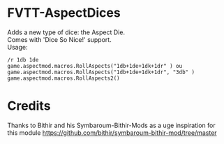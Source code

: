 # FVTT-AspectDices
Adds a new type of dice: the Aspect Die.  
Comes with 'Dice So Nice!' support.  
Usage: 
```
/r 1db 1de 
game.aspectmod.macros.RollAspects("1db+1de+1dk+1dr" ) ou game.aspectmod.macros.RollAspects("1db+1de+1dk+1dr", "3db" )
game.aspectmod.macros.RollAspects2()
```

# Credits

Thanks to Bithir and his Symbaroum-Bithir-Mods as a uge inspiration for this module 
https://github.com/bithir/symbaroum-bithir-mod/tree/master

